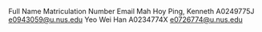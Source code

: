 Full Name               Matriculation Number    Email
Mah Hoy Ping, Kenneth   A0249775J               e0943059@u.nus.edu
Yeo Wei Han             A0234774X               e0726774@u.nus.edu